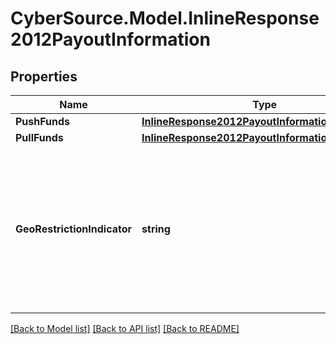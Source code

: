 # CyberSource.Model.InlineResponse2012PayoutInformation
## Properties

Name | Type | Description | Notes
------------ | ------------- | ------------- | -------------
**PushFunds** | [**InlineResponse2012PayoutInformationPushFunds**](InlineResponse2012PayoutInformationPushFunds.md) |  | [optional] 
**PullFunds** | [**InlineResponse2012PayoutInformationPullFunds**](InlineResponse2012PayoutInformationPullFunds.md) |  | [optional] 
**GeoRestrictionIndicator** | **string** | This field indicates if the recipient issuer can accept transactions from the originator country. Possible values:   - &#x60;Y&#x60;   - &#x60;N&#x60;  | [optional] 

[[Back to Model list]](../README.md#documentation-for-models) [[Back to API list]](../README.md#documentation-for-api-endpoints) [[Back to README]](../README.md)

